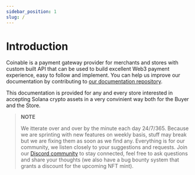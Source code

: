 ```yaml
---
sidebar_position: 1
slug: /
---
```


# Introduction

Coinable is a payment gateway provider for merchants and stores with custom built API that can be used to build excellent Web3 payment experience,
easy to follow and implement. You can help us improve our documentation by contributing to [our documentation repository](https://github.com/coinable/coinable-docs).

This documentation is provided for any and every store interested in accepting Solana crypto assets in a very convinient way both for the Buyer and the Store.

> **NOTE**
>
> We itterate over and over by the minute each day 24/7/365. Because we are sprinting with new
> features on weekly basis, stuff may break but we are fixing them as soon as we find any. Everything is for our community,
> we listen closely to your suggestions and requests. Join our [Discord community](https://discord.gg/Q8XtTCCqBj) to stay connected, feel free to ask questions and
> share your thoughts (we also have a bug bounty system that grants a discount for the upcoming NFT mint).
